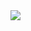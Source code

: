 <a href="https://github.com/anuraghazra/github-readme-stats">
  <img align="center" src="https://werewlf.com/assets/github.png" />
</a>
